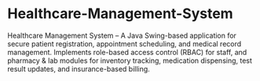 # Healthcare-Management-System
Healthcare Management System – A Java Swing-based application for secure patient registration, appointment scheduling, and medical record management. Implements role-based access control (RBAC) for staff, and pharmacy &amp; lab modules for inventory tracking, medication dispensing, test result updates, and insurance-based billing.
